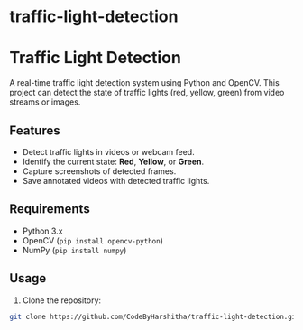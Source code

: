 # traffic-light-detection
# Traffic Light Detection

A real-time traffic light detection system using Python and OpenCV. This project can detect the state of traffic lights (red, yellow, green) from video streams or images.

## Features

- Detect traffic lights in videos or webcam feed.
- Identify the current state: **Red**, **Yellow**, or **Green**.
- Capture screenshots of detected frames.
- Save annotated videos with detected traffic lights.

## Requirements

- Python 3.x
- OpenCV (`pip install opencv-python`)
- NumPy (`pip install numpy`)

## Usage

1. Clone the repository:

```bash
git clone https://github.com/CodeByHarshitha/traffic-light-detection.git


